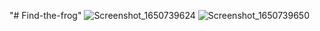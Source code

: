 "# Find-the-frog" 
![Screenshot_1650739624](https://user-images.githubusercontent.com/59540379/164940300-68ca0866-1f9d-4c2d-98d2-9a635a51546d.png)
![Screenshot_1650739650](https://user-images.githubusercontent.com/59540379/164940437-f88fe34e-12e8-4b82-bc2e-7b269c4c1f4f.png)
